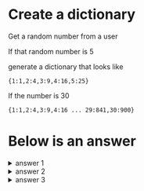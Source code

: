 # Create a dictionary
Get a random number from a user

If that random number is 5

generate a dictionary that looks like 

```{1:1,2:4,3:9,4:16,5:25}```

If the number is 30

```{1:1,2:4,3:9,4:16 ... 29:841,30:900}```

# Below is an answer
<details>
  <summary>answer 1 </summary>
  
  ```
  n = int(input("Enter a number : "))
  sqr = {a:a**2 for a in range(1,n+1)}
  print(sqr)
  ```
</details>

<details>
  <summary>answer 2 </summary>
  
  ```
  n = int(input("Enter a number : "))
  sqr = {}
  for a in range(1,n+1):
      sqr[a] = a**2
  print(sqr)
  ```
</details>

<details>
  <summary>answer 3 </summary>
  
  ```
  n = int(input("Enter a number : "))
  sqr = {}
  for a in range(1,n+1):
      sqr.update({a:a**2})
  print(sqr)
  ```
</details>
